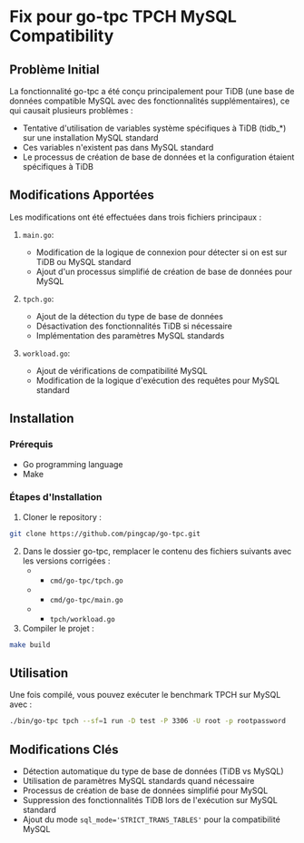 # Fix pour go-tpc TPCH MySQL Compatibility

## Problème Initial

La fonctionnalité go-tpc a été conçu principalement pour TiDB (une base de données compatible MySQL avec des fonctionnalités supplémentaires), ce qui causait plusieurs problèmes :

* Tentative d'utilisation de variables système spécifiques à TiDB (tidb_*) sur une installation MySQL standard
* Ces variables n'existent pas dans MySQL standard
* Le processus de création de base de données et la configuration étaient spécifiques à TiDB

## Modifications Apportées

Les modifications ont été effectuées dans trois fichiers principaux :

1. `main.go`:
   * Modification de la logique de connexion pour détecter si on est sur TiDB ou MySQL standard
   * Ajout d'un processus simplifié de création de base de données pour MySQL

2. `tpch.go`:
   * Ajout de la détection du type de base de données
   * Désactivation des fonctionnalités TiDB si nécessaire
   * Implémentation des paramètres MySQL standards

3. `workload.go`:
   * Ajout de vérifications de compatibilité MySQL
   * Modification de la logique d'exécution des requêtes pour MySQL standard

## Installation

### Prérequis
* Go programming language
* Make

### Étapes d'Installation

1. Cloner le repository :
```bash
git clone https://github.com/pingcap/go-tpc.git
```
2. Dans le dossier go-tpc, remplacer le contenu des fichiers suivants avec les versions corrigées :
    - - `cmd/go-tpc/tpch.go`
    - - `cmd/go-tpc/main.go`
    - - `tpch/workload.go`
3. Compiler le projet :
```bash
make build
```

## Utilisation
Une fois compilé, vous pouvez exécuter le benchmark TPCH sur MySQL avec :
```bash
./bin/go-tpc tpch --sf=1 run -D test -P 3306 -U root -p rootpassword
```

## Modifications Clés
- Détection automatique du type de base de données (TiDB vs MySQL)
- Utilisation de paramètres MySQL standards quand nécessaire
- Processus de création de base de données simplifié pour MySQL
- Suppression des fonctionnalités TiDB lors de l'exécution sur MySQL standard
- Ajout du mode `sql_mode='STRICT_TRANS_TABLES'` pour la compatibilité MySQL